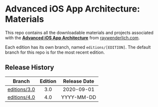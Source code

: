 # Advanced iOS App Architecture: Materials

This repo contains all the downloadable materials and projects associated with the **[Advanced iOS App Architecture](https://store.raywenderlich.com/products/advanced-ios-app-architecture)** from [raywenderlich.com](https://www.raywenderlich.com).

Each edition has its own branch, named `editions/[EDITION]`. The default branch for this repo is for the most recent edition.

## Release History

| Branch                                                                            | Edition | Release Date |
| --------------------------------------------------------------------------------- |:-------:|:------------:|
| [editions/3.0](https://github.com/raywenderlich/arch-materials/tree/editions/3.0) | 3.0     | 2020-09-01   |
| [editions/4.0](https://github.com/raywenderlich/arch-materials/tree/editions/4.0) | 4.0     | YYYY-MM-DD   |

